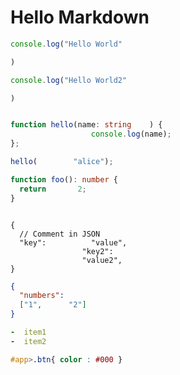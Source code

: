 # Hello      Markdown

```js
console.log("Hello World"

)
```

```javascript
console.log("Hello World2"

)
```

```ts

function hello(name: string    ) {
                  console.log(name);
};

hello(        "alice");
```

```typescript
function foo(): number {
  return       2;
}
```

```jsonc

{
  // Comment in JSON
  "key":          "value",
                "key2":
                "value2",
}

```

```json
{
  "numbers":
  ["1",      "2"]
}
```

```yaml
-  item1
-  item2
```

```css
#app>.btn{ color : #000 }
```
